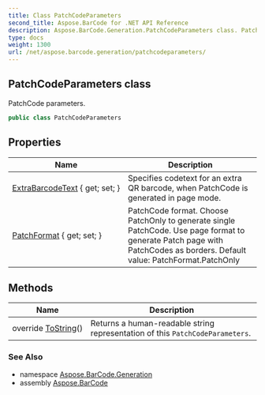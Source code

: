 ```yaml
---
title: Class PatchCodeParameters
second_title: Aspose.BarCode for .NET API Reference
description: Aspose.BarCode.Generation.PatchCodeParameters class. PatchCode parameters
type: docs
weight: 1300
url: /net/aspose.barcode.generation/patchcodeparameters/
---
```

## PatchCodeParameters class

PatchCode parameters.

```csharp
public class PatchCodeParameters
```

## Properties

| Name | Description |
| --- | --- |
| [ExtraBarcodeText](../../aspose.barcode.generation/patchcodeparameters/extrabarcodetext/) { get; set; } | Specifies codetext for an extra QR barcode, when PatchCode is generated in page mode. |
| [PatchFormat](../../aspose.barcode.generation/patchcodeparameters/patchformat/) { get; set; } | PatchCode format. Choose PatchOnly to generate single PatchCode. Use page format to generate Patch page with PatchCodes as borders. Default value: PatchFormat.PatchOnly |

## Methods

| Name | Description |
| --- | --- |
| override [ToString](../../aspose.barcode.generation/patchcodeparameters/tostring/)() | Returns a human-readable string representation of this `PatchCodeParameters`. |

### See Also

* namespace [Aspose.BarCode.Generation](../../aspose.barcode.generation/)
* assembly [Aspose.BarCode](../../)


